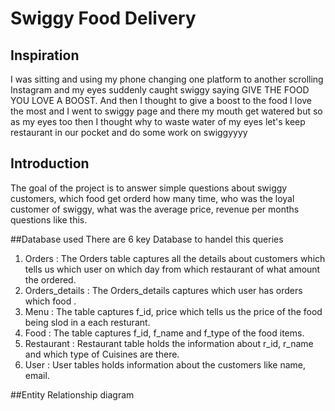 # Swiggy Food Delivery

## Inspiration
I was sitting and using my phone changing one platform to another scrolling Instagram and my eyes suddenly caught swiggy saying GIVE THE FOOD YOU LOVE A BOOST. 
And then I thought to give a boost to the food I love the most and I went to swiggy page and there my mouth get watered but so as my eyes too then I thought why to waste water of my eyes let's keep restaurant in our pocket and do some work on swiggyyyy 

## Introduction
The goal of the project is to answer simple questions about swiggy customers, which food get orderd how many time, who was the loyal customer of swiggy, what was the average price, revenue per months 
questions like this.

##Database used
There are 6 key Database to handel this queries
1. Orders : The Orders table captures all the details about customers which tells us which user on which day from which restaurant of what amount the ordered. 
2. Orders_details : The Orders_details captures which user has orders which food .
3. Menu : The table captures f_id, price which tells us the price of the food being slod in a each resturant.
4. Food : The table captures f_id, f_name and f_type of the food items.
5. Restaurant : Restaurant table holds the information about r_id, r_name and which type of Cuisines are there.
6. User : User tables holds information about the customers like name, email.

##Entity Relationship diagram

